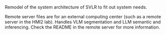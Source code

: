 Remodel of the system architecture of SVLR to fit out system needs.

Remote server files are for an external computing center (such as a remote server in the HMI2 lab). Handles VLM segmentation and LLM semantic and inferencing. Check the README in the remote server for more information.
